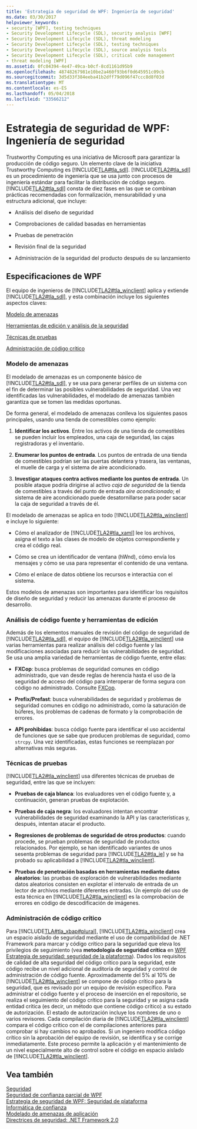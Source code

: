 ```yaml
---
title: 'Estrategia de seguridad de WPF: Ingeniería de seguridad'
ms.date: 03/30/2017
helpviewer_keywords:
- security [WPF], testing techniques
- Security Development Lifecycle (SDL), security analysis [WPF]
- Security Development Lifecycle (SDL), threat modeling
- Security Development Lifecycle (SDL), testing techniques
- Security Development Lifecycle (SDL), source analysis tools
- Security Development Lifecycle (SDL), critical code management
- threat modeling [WPF]
ms.assetid: 0fc04394-4e47-49ca-b0cf-8cd1161d95b9
ms.openlocfilehash: 48748267981e10be2a460f93b6f0d645951c09cb
ms.sourcegitcommit: 3d5d33f384eeba41b2dff79d096f47ccc8d8f03d
ms.translationtype: MT
ms.contentlocale: es-ES
ms.lasthandoff: 05/04/2018
ms.locfileid: "33566212"
---
```

# <a name="wpf-security-strategy---security-engineering"></a>Estrategia de seguridad de WPF: Ingeniería de seguridad
Trustworthy Computing es una iniciativa de Microsoft para garantizar la producción de código seguro. Un elemento clave de la iniciativa Trustworthy Computing es [!INCLUDE[TLA#tla_sdl](../../../includes/tlasharptla-sdl-md.md)]. 
          [!INCLUDE[TLA2#tla_sdl](../../../includes/tla2sharptla-sdl-md.md)] es un procedimiento de ingeniería que se usa junto con procesos de ingeniería estándar para facilitar la distribución de código seguro. 
          [!INCLUDE[TLA2#tla_sdl](../../../includes/tla2sharptla-sdl-md.md)] consta de diez fases en las que se combinan prácticas recomendadas con formalización, mensurabilidad y una estructura adicional, que incluye:  
  
-   Análisis del diseño de seguridad  
  
-   Comprobaciones de calidad basadas en herramientas  
  
-   Pruebas de penetración  
  
-   Revisión final de la seguridad  
  
-   Administración de la seguridad del producto después de su lanzamiento  
  
## <a name="wpf-specifics"></a>Especificaciones de WPF  
 El equipo de ingenieros de [!INCLUDE[TLA2#tla_winclient](../../../includes/tla2sharptla-winclient-md.md)] aplica y extiende [!INCLUDE[TLA2#tla_sdl](../../../includes/tla2sharptla-sdl-md.md)], y esta combinación incluye los siguientes aspectos claves:  
  
 [Modelo de amenazas](#threat_modeling)  
  
 [Herramientas de edición y análisis de la seguridad](#tools)  
  
 [Técnicas de pruebas](#techniques)  
  
 [Administración de código crítico](#critical_code)  
  
<a name="threat_modeling"></a>   
### <a name="threat-modeling"></a>Modelo de amenazas  
 El modelado de amenazas es un componente básico de [!INCLUDE[TLA2#tla_sdl](../../../includes/tla2sharptla-sdl-md.md)], y se usa para generar perfiles de un sistema con el fin de determinar las posibles vulnerabilidades de seguridad. Una vez identificadas las vulnerabilidades, el modelado de amenazas también garantiza que se tomen las medidas oportunas.  
  
 De forma general, el modelado de amenazas conlleva los siguientes pasos principales, usando una tienda de comestibles como ejemplo:  
  
1.  **Identificar los activos**. Entre los activos de una tienda de comestibles se pueden incluir los empleados, una caja de seguridad, las cajas registradoras y el inventario.  
  
2.  **Enumerar los puntos de entrada**. Los puntos de entrada de una tienda de comestibles podrían ser las puertas delantera y trasera, las ventanas, el muelle de carga y el sistema de aire acondicionado.  
  
3.  **Investigar ataques contra activos mediante los puntos de entrada**. Un posible ataque podría dirigirse al activo *caja de seguridad* de la tienda de comestibles a través del punto de entrada *aire acondicionado*; el sistema de aire acondicionado puede desatornillarse para poder sacar la caja de seguridad a través de él.  
  
 El modelado de amenazas se aplica en todo [!INCLUDE[TLA2#tla_winclient](../../../includes/tla2sharptla-winclient-md.md)] e incluye lo siguiente:  
  
-   Cómo el analizador de [!INCLUDE[TLA2#tla_xaml](../../../includes/tla2sharptla-xaml-md.md)] lee los archivos, asigna el texto a las clases de modelo de objetos correspondiente y crea el código real.  
  
-   Cómo se crea un identificador de ventana (hWnd), cómo envía los mensajes y cómo se usa para representar el contenido de una ventana.  
  
-   Cómo el enlace de datos obtiene los recursos e interactúa con el sistema.  
  
 Estos modelos de amenazas son importantes para identificar los requisitos de diseño de seguridad y reducir las amenazas durante el proceso de desarrollo.  
  
<a name="tools"></a>   
### <a name="source-analysis-and-editing-tools"></a>Análisis de código fuente y herramientas de edición  
 Además de los elementos manuales de revisión del código de seguridad de [!INCLUDE[TLA2#tla_sdl](../../../includes/tla2sharptla-sdl-md.md)], el equipo de [!INCLUDE[TLA2#tla_winclient](../../../includes/tla2sharptla-winclient-md.md)] usa varias herramientas para realizar análisis del código fuente y las modificaciones asociadas para reducir las vulnerabilidades de seguridad. Se usa una amplia variedad de herramientas de código fuente, entre ellas:  
  
-   **FXCop**: busca problemas de seguridad comunes en código administrado, que van desde reglas de herencia hasta el uso de la seguridad de acceso del código para interoperar de forma segura con código no administrado. Consulte [FXCop](http://www.gotdotnet.com/team/fxcop/).  
  
-   **Prefix/Prefast**: busca vulnerabilidades de seguridad y problemas de seguridad comunes en código no administrado, como la saturación de búferes, los problemas de cadenas de formato y la comprobación de errores.  
  
-   **API prohibidas**: busca código fuente para identificar el uso accidental de funciones que se sabe que producen problemas de seguridad, como `strcpy`. Una vez identificadas, estas funciones se reemplazan por alternativas más seguras.  
  
<a name="techniques"></a>   
### <a name="testing-techniques"></a>Técnicas de pruebas  
 [!INCLUDE[TLA2#tla_winclient](../../../includes/tla2sharptla-winclient-md.md)] usa diferentes técnicas de pruebas de seguridad, entre las que se incluyen:  
  
-   **Pruebas de caja blanca**: los evaluadores ven el código fuente y, a continuación, generan pruebas de explotación.  
  
-   **Pruebas de caja negra**: los evaluadores intentan encontrar vulnerabilidades de seguridad examinando la API y las características y, después, intentan atacar el producto.  
  
-   **Regresiones de problemas de seguridad de otros productos**: cuando procede, se prueban problemas de seguridad de productos relacionados. Por ejemplo, se han identificado variantes de unos sesenta problemas de seguridad para [!INCLUDE[TLA2#tla_ie](../../../includes/tla2sharptla-ie-md.md)] y se ha probado su aplicabilidad a [!INCLUDE[TLA2#tla_winclient](../../../includes/tla2sharptla-winclient-md.md)].  
  
-   **Pruebas de penetración basadas en herramientas mediante datos aleatorios**: las pruebas de exploración de vulnerabilidades mediante datos aleatorios consisten en explotar el intervalo de entrada de un lector de archivos mediante diferentes entradas. Un ejemplo del uso de esta técnica en [!INCLUDE[TLA2#tla_winclient](../../../includes/tla2sharptla-winclient-md.md)] es la comprobación de errores en código de descodificación de imágenes.  
  
<a name="critical_code"></a>   
### <a name="critical-code-management"></a>Administración de código crítico  
 Para [!INCLUDE[TLA#tla_xbap#plural](../../../includes/tlasharptla-xbapsharpplural-md.md)], [!INCLUDE[TLA2#tla_winclient](../../../includes/tla2sharptla-winclient-md.md)] crea un espacio aislado de seguridad mediante el uso de compatibilidad de .NET Framework para marcar y código crítico para la seguridad que eleva los privilegios de seguimiento (vea **metodología de seguridad crítica** en [WPF Estrategia de seguridad: seguridad de la plataforma](../../../docs/framework/wpf/wpf-security-strategy-platform-security.md)). Dados los requisitos de calidad de alta seguridad del código crítico para la seguridad, este código recibe un nivel adicional de auditoría de seguridad y control de administración de código fuente. Aproximadamente del 5% al 10% de [!INCLUDE[TLA2#tla_winclient](../../../includes/tla2sharptla-winclient-md.md)] se compone de código crítico para la seguridad, que es revisado por un equipo de revisión específico. Para administrar el código fuente y el proceso de inserción en el repositorio, se realiza el seguimiento del código crítico para la seguridad y se asigna cada entidad crítica (es decir, un método que contiene código crítico) a su estado de autorización. El estado de autorización incluye los nombres de uno o varios revisores. Cada compilación diaria de [!INCLUDE[TLA2#tla_winclient](../../../includes/tla2sharptla-winclient-md.md)] compara el código crítico con el de compilaciones anteriores para comprobar si hay cambios no aprobados. Si un ingeniero modifica código crítico sin la aprobación del equipo de revisión, se identifica y se corrige inmediatamente. Este proceso permite la aplicación y el mantenimiento de un nivel especialmente alto de control sobre el código en espacio aislado de [!INCLUDE[TLA2#tla_winclient](../../../includes/tla2sharptla-winclient-md.md)].  
  
## <a name="see-also"></a>Vea también  
 [Seguridad](../../../docs/framework/wpf/security-wpf.md)  
 [Seguridad de confianza parcial de WPF](../../../docs/framework/wpf/wpf-partial-trust-security.md)  
 [Estrategia de seguridad de WPF: Seguridad de plataforma](../../../docs/framework/wpf/wpf-security-strategy-platform-security.md)  
 [Informática de confianza](http://www.microsoft.com/mscorp/twc/default.mspx)  
 [Modelado de amenazas de aplicación](http://msdn.microsoft.com/security/securecode/threatmodeling/acetm/)  
 [Directrices de seguridad: .NET Framework 2.0](http://msdn.microsoft.com/library/default.asp?url=/library/dnpag2/html/PAGGuidelines0003.asp)
